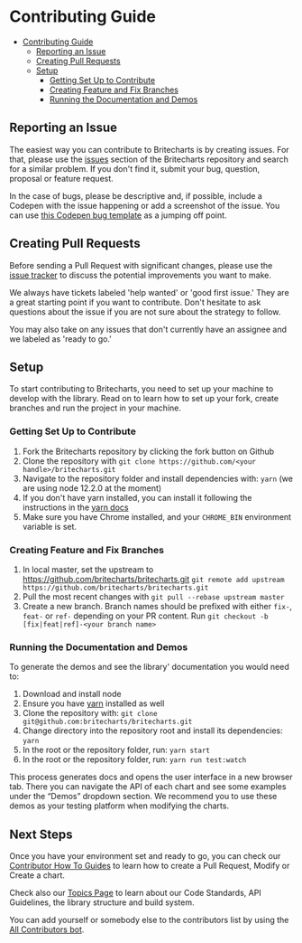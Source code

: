 # Contributing Guide

<!-- @import "[TOC]" {cmd="toc" depthFrom=1 depthTo=6 orderedList=false} -->

<!-- code_chunk_output -->

* [Contributing Guide](#contributing-guide)
	* [Reporting an Issue](#reporting-an-issue)
	* [Creating Pull Requests](#creating-pull-requests)
	* [Setup](#setup)
		* [Getting Set Up to Contribute](#getting-set-up-to-contribute)
		* [Creating Feature and Fix Branches](#creating-feature-and-fix-branches)
		* [Running the Documentation and Demos](#running-the-documentation-and-demos)

<!-- /code_chunk_output -->

## Reporting an Issue
The easiest way you can contribute to Britecharts is by creating issues. For that, please use the [issues][issues] section of the Britecharts repository and search for a similar problem. If you don't find it, submit your bug, question, proposal or feature request.

In the case of bugs, please be descriptive and, if possible, include a Codepen with the issue happening or add a screenshot of the issue. You can use [this Codepen bug template](https://codepen.io/Britecharts/pen/PRyZNy?editors=1010#0) as a jumping off point.


## Creating Pull Requests
Before sending a Pull Request with significant changes, please use the [issue tracker][issues] to discuss the potential improvements you want to make.

We always have tickets labeled 'help wanted' or 'good first issue.' They are a great starting point if you want to contribute. Don't hesitate to ask questions about the issue if you are not sure about the strategy to follow.

You may also take on any issues that don't currently have an assignee and we labeled as 'ready to go.'

## Setup
To start contributing to Britecharts, you need to set up your machine to develop with the library. Read on to learn how to set up your fork, create branches and run the project in your machine.

### Getting Set Up to Contribute
1. Fork the Britecharts repository by clicking the fork button on Github
2. Clone the repository with `git clone https://github.com/<your handle>/britecharts.git`
3. Navigate to the repository folder and install dependencies with: `yarn` (we are using node 12.2.0 at the moment)
4. If you don't have yarn installed, you can install it following the instructions in the [yarn docs][yarn]
5. Make sure you have Chrome installed, and your `CHROME_BIN` environment variable is set.

### Creating Feature and Fix Branches
1. In local master, set the upstream to https://github.com/britecharts/britecharts.git
`git remote add upstream https://github.com/britecharts/britecharts.git`
2. Pull the most recent changes with `git pull --rebase upstream master`
3. Create a new branch. Branch names should be prefixed with either `fix-`, `feat-` or `ref-` depending on your PR content. Run `git checkout -b [fix|feat|ref]-<your branch name>`

### Running the Documentation and Demos
To generate the demos and see the library' documentation you would need to:

1. Download and install node
1. Ensure you have [yarn][yarn] installed as well
1. Clone the repository with:
    `git clone git@github.com:britecharts/britecharts.git`
1. Change directory into the repository root and install its dependencies:
    `yarn`
1. In the root or the repository folder, run:
    `yarn start`
1. In the root or the repository folder, run:
    `yarn run test:watch`

This process generates docs and opens the user interface in a new browser tab. There you can navigate the API of each chart and see some examples under the “Demos” dropdown section. We recommend you to use these demos as your testing platform when modifying the charts.

## Next Steps
Once you have your environment set and ready to go, you can check our [Contributor How To Guides][contributorHowTo] to learn how to create a Pull Request, Modify or Create a chart.

Check also our [Topics Page][topicsPage] to learn about our Code Standards, API Guidelines, the library structure and build system.

You can add yourself or somebody else to the contributors list by using the [All Contributors bot][allContributorsBot].

[yarn]: https://yarnpkg.com/lang/en/docs/install/
[issues]: https://github.com/britecharts/britecharts/issues
[contributorHowTo]: http://britecharts.github.io/britecharts/contributor-how-to-guides.html
[topicsPage]: http://britecharts.github.io/britecharts/topics-index.html
[allContributorsBot]: https://allcontributors.org/docs/en/bot/usage